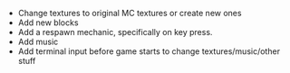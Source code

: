 * Change textures to original MC textures or create new ones
* Add new blocks
* Add a respawn mechanic, specifically on key press.
* Add music
* Add terminal input before game starts to change textures/music/other stuff
